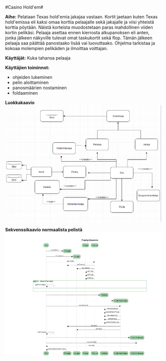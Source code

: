 ﻿
#Casino Hold'em#

**Aihe:** Pelataan Texas hold'emia jakajaa vastaan. Kortit jaetaan kuten Texas hold'emissa eli kaksi omaa korttia pelaajalle sekä jakajalle ja viisi yhteistä korttia pöytään. Näistä korteista muodostetaan paras mahdollinen viiden kortin pelikäsi. Pelaaja asettaa ennen kierrosta alkupanoksen eli anten, jonka jälkeen näkyville tulevat omat taskukortit sekä flop. Tämän jälkeen pelaaja saa päättää panostaako lisää vai luovuttaako. Ohjelma tarkistaa ja kokoaa molempien pelikäden ja ilmoittaa voittajan. 

**Käyttäjät:** Kuka tahansa pelaaja

**Käyttäjien toiminnot:** 

- ohjeiden lukeminen
- pelin aloittaminen
- panosmäärien nostaminen 
- foldaaminen



**Luokkakaavio**
![luokkakaavio](/dokumentaatio/luokkakaavio.png)

**Sekvenssikaavio normaalista pelistä**
![sekvenssikaavio](/dokumentaatio/sekvenssikaavio.PNG)


